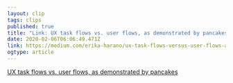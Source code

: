 ```yaml
---
layout: clip 
tags: clips 
published: true 
title: "Link: UX task flows vs. user flows, as demonstrated by pancakes" 
date: 2020-02-06T06:06:49.471Z 
link: https://medium.com/erika-harano/ux-task-flows-versus-user-flows-as-demonstrated-by-pancakes-896e78a98026 
ogtype: article 
---
```

[UX task flows vs. user flows, as demonstrated by pancakes](https://medium.com/erika-harano/ux-task-flows-versus-user-flows-as-demonstrated-by-pancakes-896e78a98026) 
